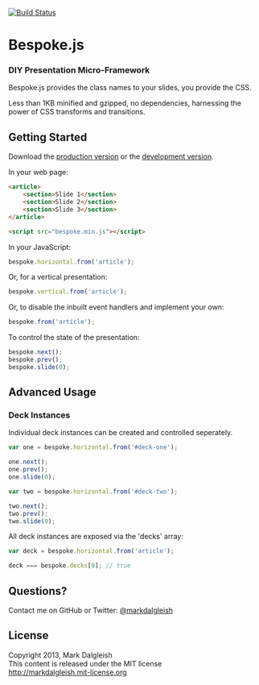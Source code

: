 [![Build Status](https://secure.travis-ci.org/markdalgleish/bespoke.js.png)](http://travis-ci.org/markdalgleish/bespoke.js)

# Bespoke.js

### DIY Presentation Micro-Framework

Bespoke.js provides the class names to your slides, you provide the CSS.

Less than 1KB minified and gzipped, no dependencies, harnessing the power of CSS transforms and transitions.

## Getting Started

Download the [production version][min] or the [development version][max].

[min]: https://raw.github.com/markdalgleish/bespoke.js/master/dist/bespoke.min.js
[max]: https://raw.github.com/markdalgleish/bespoke.js/master/dist/bespoke.js

In your web page:

```html
<article>
	<section>Slide 1</section>
	<section>Slide 2</section>
	<section>Slide 3</section>
</article>

<script src="bespoke.min.js"></script>
```

In your JavaScript:

```js
bespoke.horizontal.from('article');
```

Or, for a vertical presentation:

```js
bespoke.vertical.from('article');
```

Or, to disable the inbuilt event handlers and implement your own:

```js
bespoke.from('article');
```

To control the state of the presentation:

```js
bespoke.next();
bespoke.prev();
bespoke.slide(0);
```

## Advanced Usage

### Deck Instances

Individual deck instances can be created and controlled seperately.

```js
var one = bespoke.horizontal.from('#deck-one');

one.next();
one.prev();
one.slide(0);

var two = bespoke.horizontal.from('#deck-two');

two.next();
two.prev();
two.slide(0);
```

All deck instances are exposed via the 'decks' array:

```js
var deck = bespoke.horizontal.from('article');

deck === bespoke.decks[0]; // true
```

## Questions?

Contact me on GitHub or Twitter: [@markdalgleish](http://twitter.com/markdalgleish)

## License

Copyright 2013, Mark Dalgleish  
This content is released under the MIT license  
http://markdalgleish.mit-license.org